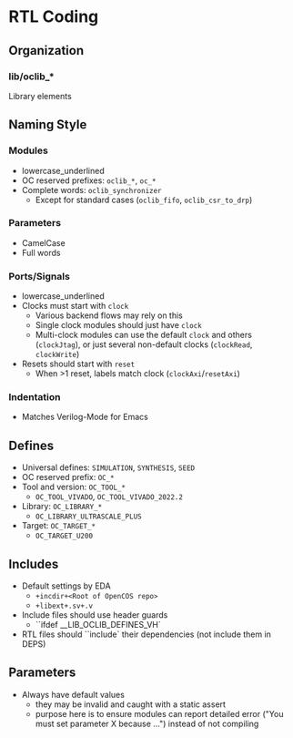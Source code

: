 # RTL Coding

## Organization

### lib/oclib_*

Library elements

## Naming Style

### Modules
- lowercase_underlined
- OC reserved prefixes: `oclib_*`, `oc_*`
- Complete words: `oclib_synchronizer`
    - Except for standard cases (`oclib_fifo`, `oclib_csr_to_drp`)

### Parameters
- CamelCase
- Full words
  
### Ports/Signals
- lowercase_underlined
- Clocks must start with `clock`
    - Various backend flows may rely on this
    - Single clock modules should just have `clock`
    - Multi-clock modules can use the default `clock` and others (`clockJtag`), or just several non-default clocks (`clockRead`, `clockWrite`)
- Resets should start with `reset`
    - When >1 reset, labels match clock (`clockAxi`/`resetAxi`)
 
### Indentation
- Matches Verilog-Mode for Emacs

## Defines
- Universal defines: `SIMULATION`, `SYNTHESIS`, `SEED`
- OC reserved prefix: `OC_*`
- Tool and version: `OC_TOOL_*`
    - `OC_TOOL_VIVADO`, `OC_TOOL_VIVADO_2022.2`
- Library: `OC_LIBRARY_*`
    - `OC_LIBRARY_ULTRASCALE_PLUS`
- Target: `OC_TARGET_*`
    - `OC_TARGET_U200`
  
## Includes
- Default settings by EDA
    - `+incdir+<Root of OpenCOS repo>`
    - `+libext+.sv+.v`
- Include files should use header guards
    - ``ifdef __LIB_OCLIB_DEFINES_VH`
- RTL files should ``include` their dependencies (not include them in DEPS)

## Parameters
- Always have default values
    - they may be invalid and caught with a static assert
    - purpose here is to ensure modules can report detailed error ("You must set parameter X because ...") instead of not compiling